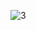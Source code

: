![3](https://user-images.githubusercontent.com/63446379/162623491-1144d47d-8a8e-44ec-bed3-431b0ee16433.png)
